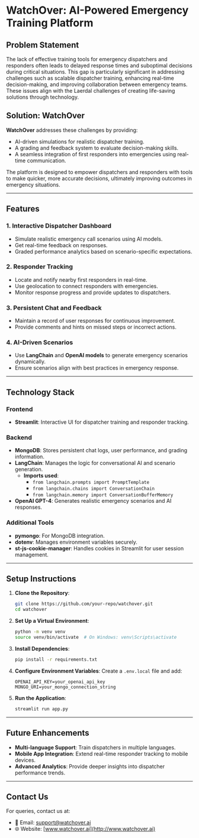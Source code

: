 # WatchOver: AI-Powered Emergency Training Platform

## Problem Statement
The lack of effective training tools for emergency dispatchers and responders often leads to delayed response times and suboptimal decisions during critical situations. This gap is particularly significant in addressing challenges such as scalable dispatcher training, enhancing real-time decision-making, and improving collaboration between emergency teams. These issues align with the Laerdal challenges of creating life-saving solutions through technology.

## Solution: WatchOver
**WatchOver** addresses these challenges by providing:
- AI-driven simulations for realistic dispatcher training.
- A grading and feedback system to evaluate decision-making skills.
- A seamless integration of first responders into emergencies using real-time communication.

The platform is designed to empower dispatchers and responders with tools to make quicker, more accurate decisions, ultimately improving outcomes in emergency situations.

---

## Features
### 1. Interactive Dispatcher Dashboard
- Simulate realistic emergency call scenarios using AI models.
- Get real-time feedback on responses.
- Graded performance analytics based on scenario-specific expectations.

### 2. Responder Tracking
- Locate and notify nearby first responders in real-time.
- Use geolocation to connect responders with emergencies.
- Monitor response progress and provide updates to dispatchers.

### 3. Persistent Chat and Feedback
- Maintain a record of user responses for continuous improvement.
- Provide comments and hints on missed steps or incorrect actions.

### 4. AI-Driven Scenarios
- Use **LangChain** and **OpenAI models** to generate emergency scenarios dynamically.
- Ensure scenarios align with best practices in emergency response.

---

## Technology Stack
### Frontend
- **Streamlit**: Interactive UI for dispatcher training and responder tracking.

### Backend
- **MongoDB**: Stores persistent chat logs, user performance, and grading information.
- **LangChain**: Manages the logic for conversational AI and scenario generation.
  - **Imports used**:
    - `from langchain.prompts import PromptTemplate`
    - `from langchain.chains import ConversationChain`
    - `from langchain.memory import ConversationBufferMemory`
- **OpenAI GPT-4**: Generates realistic emergency scenarios and AI responses.

### Additional Tools
- **pymongo**: For MongoDB integration.
- **dotenv**: Manages environment variables securely.
- **st-js-cookie-manager**: Handles cookies in Streamlit for user session management.

---

## Setup Instructions
1. **Clone the Repository**:
   ```bash
   git clone https://github.com/your-repo/watchover.git
   cd watchover
   ```

2. **Set Up a Virtual Environment**:
   ```bash
   python -m venv venv
   source venv/bin/activate  # On Windows: venv\Scripts\activate
   ```

3. **Install Dependencies**:
   ```bash
   pip install -r requirements.txt
   ```

4. **Configure Environment Variables**:
   Create a `.env.local` file and add:
   ```env
   OPENAI_API_KEY=your_openai_api_key
   MONGO_URI=your_mongo_connection_string
   ```

5. **Run the Application**:
   ```bash
   streamlit run app.py
   ```

---

## Future Enhancements
- **Multi-language Support**: Train dispatchers in multiple languages.
- **Mobile App Integration**: Extend real-time responder tracking to mobile devices.
- **Advanced Analytics**: Provide deeper insights into dispatcher performance trends.

---

## Contact Us
For queries, contact us at:
- 📧 Email: support@watchover.ai
- 🌐 Website: [www.watchover.ai](http://www.watchover.ai)

